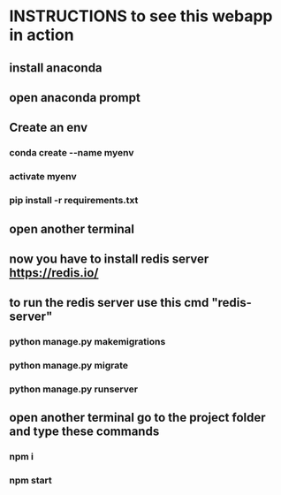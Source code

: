 # INSTRUCTIONS to see this webapp in action
## install anaconda
## open anaconda prompt
## Create an env
### conda create --name myenv
### activate myenv
### pip install -r requirements.txt
## open another terminal
## now you have to install redis server https://redis.io/
## to run the redis server use this cmd "redis-server"
### python manage.py makemigrations
### python manage.py migrate
### python manage.py runserver
## open another terminal go to the project folder and type these commands
### npm i
### npm start
